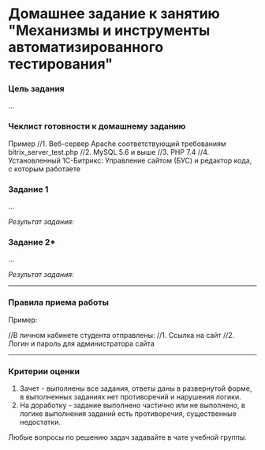 # Домашнее задание к занятию "Механизмы и инструменты автоматизированного тестирования"

### Цель задания

...

### Чеклист готовности к домашнему заданию

Пример
//1. Веб-сервер Apache соответствующий требованиям bitrix_server_test.php
//2. MySQL 5.6 и выше
//3. PHP 7.4
//4. Установленный 1С-Битрикс: Управление сайтом (БУС) и редактор кода, с которым работаете

### Задание 1

...

*Результат задания:* 

### Задание 2*

...

*Результат задания:* 

------

### Правила приема работы
Пример: 

//В личном кабинете студента отправлены:
//1.  Ссылка на сайт
//2.  Логин и пароль для администратора сайта

------

### Критерии оценки

1. Зачет - выполнены все задания, ответы даны в развернутой форме, в выполненных заданиях нет противоречий и нарушения логики. 
2. На доработку - задание выполнено частично или не выполнено, в логике выполнения заданий есть противоречия, существенные недостатки.

Любые вопросы по решению задач задавайте в чате учебной группы.

